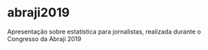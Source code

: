 # abraji2019
Apresentação sobre estatística para jornalistas, realizada durante o Congresso da Abraji 2019
